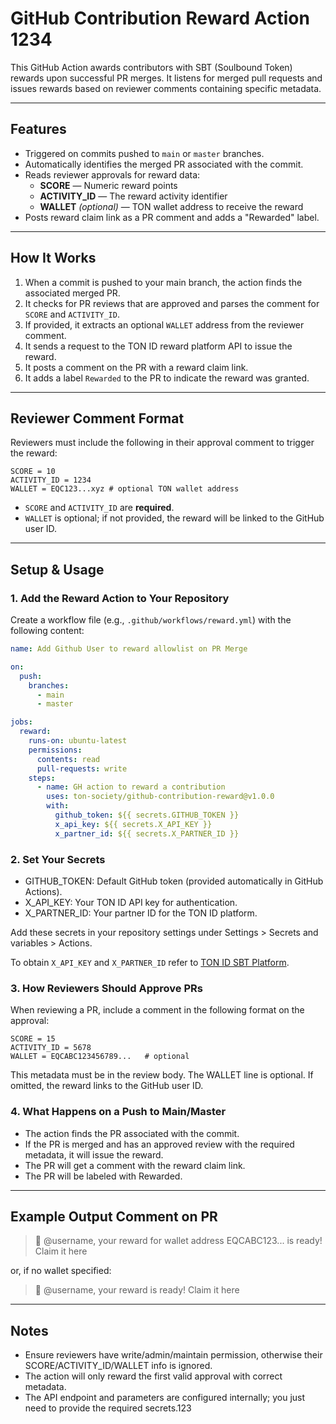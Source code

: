 
# GitHub Contribution Reward Action 1234


This GitHub Action awards contributors with SBT (Soulbound Token) rewards upon successful PR merges. It listens for merged pull requests and issues rewards based on reviewer comments containing specific metadata.

---

## Features

- Triggered on commits pushed to `main` or `master` branches.
- Automatically identifies the merged PR associated with the commit.
- Reads reviewer approvals for reward data:  
  - **SCORE** — Numeric reward points  
  - **ACTIVITY_ID** — The reward activity identifier  
  - **WALLET** *(optional)* — TON wallet address to receive the reward  
- Posts reward claim link as a PR comment and adds a "Rewarded" label.

---

## How It Works

1. When a commit is pushed to your main branch, the action finds the associated merged PR.
2. It checks for PR reviews that are approved and parses the comment for `SCORE` and `ACTIVITY_ID`.
3. If provided, it extracts an optional `WALLET` address from the reviewer comment.
4. It sends a request to the TON ID reward platform API to issue the reward.
5. It posts a comment on the PR with a reward claim link.
6. It adds a label `Rewarded` to the PR to indicate the reward was granted.

---

## Reviewer Comment Format

Reviewers must include the following in their approval comment to trigger the reward:
```
SCORE = 10
ACTIVITY_ID = 1234
WALLET = EQC123...xyz # optional TON wallet address
```

- `SCORE` and `ACTIVITY_ID` are **required**.
- `WALLET` is optional; if not provided, the reward will be linked to the GitHub user ID.

---

## Setup & Usage

### 1. Add the Reward Action to Your Repository

Create a workflow file (e.g., `.github/workflows/reward.yml`) with the following content:

```yaml
name: Add Github User to reward allowlist on PR Merge

on:
  push:
    branches:
      - main
      - master

jobs:
  reward:
    runs-on: ubuntu-latest
    permissions:
      contents: read
      pull-requests: write
    steps:
      - name: GH action to reward a contribution
        uses: ton-society/github-contribution-reward@v1.0.0
        with:
          github_token: ${{ secrets.GITHUB_TOKEN }}
          x_api_key: ${{ secrets.X_API_KEY }}
          x_partner_id: ${{ secrets.X_PARTNER_ID }}
```

### 2. Set Your Secrets

- GITHUB_TOKEN: Default GitHub token (provided automatically in GitHub Actions).
- X_API_KEY: Your TON ID API key for authentication.
- X_PARTNER_ID: Your partner ID for the TON ID platform.

Add these secrets in your repository settings under Settings > Secrets and variables > Actions.

To obtain `X_API_KEY` and `X_PARTNER_ID` refer to [TON ID SBT Platform](https://github.com/ton-society/sbt-platform).

### 3. How Reviewers Should Approve PRs

When reviewing a PR, include a comment in the following format on the approval:

```
SCORE = 15
ACTIVITY_ID = 5678
WALLET = EQCABC123456789...   # optional
```

This metadata must be in the review body. The WALLET line is optional. If omitted, the reward links to the GitHub user ID.

### 4. What Happens on a Push to Main/Master

- The action finds the PR associated with the commit.
- If the PR is merged and has an approved review with the required metadata, it will issue the reward.
- The PR will get a comment with the reward claim link.
- The PR will be labeled with Rewarded.

---

## Example Output Comment on PR

> 🎉 @username, your reward for wallet address EQCABC123... is ready! Claim it here

or, if no wallet specified:

> 🎉 @username, your reward is ready! Claim it here

---

## Notes
- Ensure reviewers have write/admin/maintain permission, otherwise their SCORE/ACTIVITY_ID/WALLET info is ignored.
- The action will only reward the first valid approval with correct metadata.
- The API endpoint and parameters are configured internally; you just need to provide the required secrets.123
